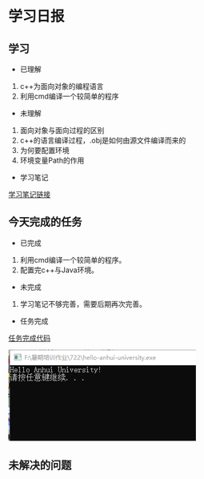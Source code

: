 # 学习日报

## 学习

* 已理解
1. c++为面向对象的编程语言
2. 利用cmd编译一个较简单的程序


* 未理解
1. 面向对象与面向过程的区别
2. c++的语言编译过程，.obj是如何由源文件编译而来的
3. 为何要配置环境
4. 环境变量Path的作用

* 学习笔记

[学习笔记链接](https://github.com/zhaixiujie/summer-training-/tree/master/0722https://github.com/zhaixiujie/summer-training-/tree/master/0722)





## 今天完成的任务

* 已完成
1. 利用cmd编译一个较简单的程序。
2. 配置完c++与Java环境。



* 未完成

1. 学习笔记不够完善，需要后期再次完善。

* 任务完成

[任务完成代码](https://github.com/zhaixiujie/summer-training-/tree/master/0722)

![任务完成截图](https://raw.githubusercontent.com/zhaixiujie/summer-training-/master/0722/%E8%BF%90%E8%A1%8C%E7%BB%93%E6%9E%9C.png)

## 未解决的问题
